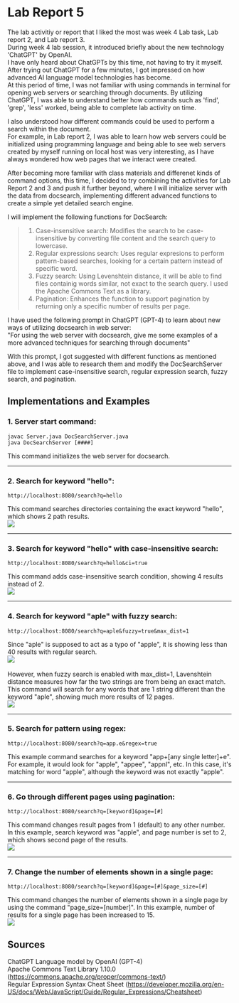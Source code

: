 **Lab Report 5**<br>
=====
The lab activitiy or report that I liked the most was week 4 Lab task, Lab report 2, and Lab report 3. <br>
During week 4 lab session, it introduced briefly about the new technology 'ChatGPT' by OpenAI. <br>
I have only heard about ChatGPTs by this time, not having to try it myself.
After trying out ChatGPT for a few minutes, I got impressed on how advanced AI language model technologies has become.<br> 
At this period of time, I was not familiar with using commands in terminal for opening web servers or searching through documents. By utilizing ChatGPT, I was able to understand better how commands such as 'find', 'grep', 'less' worked, being able to complete lab activity on time.

I also understood how different commands could be used to perform a search within the document.<br>
For example, in Lab report 2, I was able to learn how web servers could be initialized using programming language and being able to see web servers created by myself running on local host was very interesting, as I have always wondered how web pages that we interact were created.

After becoming more familiar with class materials and differenet kinds of command options, this time, I decided to try combining the activities for Lab Report 2 and 3 and push it further beyond, where I will initialize server with the data from docsearch, implementing different advanced functions to create a simple yet detailed search engine.<br>

I will implement the following functions for DocSearch:
>1. Case-insensitive search: Modifies the search to be case-insensitive by converting file content and the search query to lowercase.
>2. Regular expressions search: Uses regular expresions to perform pattern-based searches, looking for a certain pattern instead of specific word.
>3. Fuzzy search: Using Levenshtein distance, it will be able to find files containig words similar, not exact to the search query. I used the Apache Commons Text as a library.
>4. Pagination: Enhances the function to support pagination by returning only a specific number of results per page.

I have used the following prompt in ChatGPT (GPT-4) to learn about new ways of utilizing docsearch in web server:<br>
"For using the web server with docsearch, give me some examples of a more advanced techniques for searching through documents" <br>

With this prompt, I got suggested with different functions as mentioned above, and I was able to research them and modify the DocSearchServer file to implement case-insensitive search, regular expression search, fuzzy search, and pagination.<br>

Implementations and Examples
-------

### **1. Server start command:**
```
javac Server.java DocSearchServer.java
java DocSearchServer [####]
```
This command initializes the web server for docsearch.
* * *
### **2. Search for keyword "hello":**
```
http://localhost:8080/search?q=hello
```
This command searches directories containing the exact keyword "hello", which shows 2 path results. <br>
![](https://cdn.discordapp.com/attachments/890102969536753746/1087448157295755390/image.png)
* * *
### **3. Search for keyword "hello" with case-insensitive search:**
```
http://localhost:8080/search?q=hello&ci=true
```
This command adds case-insensitive search condition, showing 4 results instead of 2. <br>
![](https://cdn.discordapp.com/attachments/890102969536753746/1087276268623495229/image.png)
* * *

### **4. Search for keyword "aple" with fuzzy search:**
```
http://localhost:8080/search?q=aple&fuzzy=true&max_dist=1
```
Since "aple" is supposed to act as a typo of "apple", it is showing less than 40 results with regular search. <br>
![](https://cdn.discordapp.com/attachments/890102969536753746/1087450106032312380/image.png)<br>
<br>
However, when fuzzy search is enabled with max_dist=1, Lavenshtein distance measures how far the two strings are from being an exact match. <br>
This command will search for any words that are 1 string different than the keyword "aple", showing much more results of 12 pages.<br>
![](https://cdn.discordapp.com/attachments/890102969536753746/1087451211042664508/image.png)<br>
* * *
### **5. Search for pattern using regex:**
```
http://localhost:8080/search?q=app.e&regex=true
```
This example command searches for a keyword "app+[any single letter]+e". For example, it would look for "apple", "appee", "appnl", etc. In this case, it's matching for word "apple", although the keyword was not exactly "apple".
* * *
### **6. Go through different pages using pagination:**
```
http://localhost:8080/search?q=[keyword]&page=[#]
```
This command changes result pages from 1 (default) to any other number. In this example, search keyword was "apple", and page number is set to 2, which shows second page of the results.<br>
![](https://cdn.discordapp.com/attachments/890102969536753746/1087454368804110346/image.png)
* * *

### **7. Change the number of elements shown in a single page:**
```
http://localhost:8080/search?q=[keyword]&page=[#]&page_size=[#]
```
This command changes the number of elements shown in a single page by using the command "page_size=[number]". In this example, number of results for a single page has been increased to 15.<br>
![](https://cdn.discordapp.com/attachments/890102969536753746/1087456540279189544/image.png)

**Sources**
--------
ChatGPT Language model by OpenAI (GPT-4)<br>
Apache Commons Text Library 1.10.0 (https://commons.apache.org/proper/commons-text/)<br>
Regular Expression Syntax Cheat Sheet (https://developer.mozilla.org/en-US/docs/Web/JavaScript/Guide/Regular_Expressions/Cheatsheet)<br>
